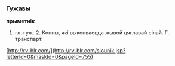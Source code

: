 ### Гужавы
**прыметнік**

1. гл. гуж. 2. Конны, які выконваецца жывой цяглавай сілай. Г. транспарт.

<a rel="author">[http://rv-blr.com/](http://rv-blr.com/slounik.jsp?letterId=0&maskId=0&pageId=755)</a>
